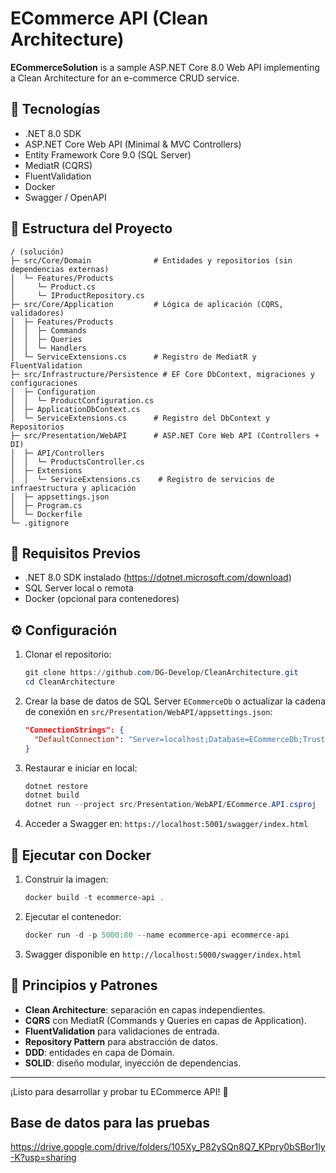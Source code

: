 # ECommerce API (Clean Architecture)

**ECommerceSolution** is a sample ASP.NET Core 8.0 Web API implementing a Clean Architecture for an e-commerce CRUD service.

## 🚀 Tecnologías
- .NET 8.0 SDK
- ASP.NET Core Web API (Minimal & MVC Controllers)
- Entity Framework Core 9.0 (SQL Server)
- MediatR (CQRS)
- FluentValidation
- Docker
- Swagger / OpenAPI

## 📂 Estructura del Proyecto
```
/ (solución)
├─ src/Core/Domain              # Entidades y repositorios (sin dependencias externas)
│  └─ Features/Products
│     └─ Product.cs
│     └─ IProductRepository.cs
├─ src/Core/Application         # Lógica de aplicación (CQRS, validadores)
│  ├─ Features/Products
│  │  ├─ Commands
│  │  ├─ Queries
│  │  └─ Handlers
│  └─ ServiceExtensions.cs      # Registro de MediatR y FluentValidation
├─ src/Infrastructure/Persistence # EF Core DbContext, migraciones y configuraciones
│  ├─ Configuration
│  │  └─ ProductConfiguration.cs
│  ├─ ApplicationDbContext.cs
│  └─ ServiceExtensions.cs      # Registro del DbContext y Repositorios
├─ src/Presentation/WebAPI      # ASP.NET Core Web API (Controllers + DI)
│  ├─ API/Controllers
│  │  └─ ProductsController.cs
│  ├─ Extensions
│  │  └─ ServiceExtensions.cs    # Registro de servicios de infraestructura y aplicación
│  ├─ appsettings.json
│  ├─ Program.cs
│  └─ Dockerfile
└─ .gitignore
```

## 🔧 Requisitos Previos
- .NET 8.0 SDK instalado (https://dotnet.microsoft.com/download)
- SQL Server local o remota
- Docker (opcional para contenedores)

## ⚙️ Configuración
1. Clonar el repositorio:
   ```powershell
   git clone https://github.com/DG-Develop/CleanArchitecture.git
   cd CleanArchitecture
   ```
2. Crear la base de datos de SQL Server `ECommerceDb` o actualizar la cadena de conexión en `src/Presentation/WebAPI/appsettings.json`:
   ```json
   "ConnectionStrings": {
     "DefaultConnection": "Server=localhost;Database=ECommerceDb;Trusted_Connection=True;"
   }
   ```
3. Restaurar e iniciar en local:
   ```powershell
   dotnet restore
   dotnet build
   dotnet run --project src/Presentation/WebAPI/ECommerce.API.csproj
   ```
4. Acceder a Swagger en: `https://localhost:5001/swagger/index.html`

## 🐳 Ejecutar con Docker
1. Construir la imagen:
   ```powershell
   docker build -t ecommerce-api .
   ```
2. Ejecutar el contenedor:
   ```powershell
   docker run -d -p 5000:80 --name ecommerce-api ecommerce-api
   ```
3. Swagger disponible en `http://localhost:5000/swagger/index.html`

## 🎯 Principios y Patrones
- **Clean Architecture**: separación en capas independientes.
- **CQRS** con MediatR (Commands y Queries en capas de Application).
- **FluentValidation** para validaciones de entrada.
- **Repository Pattern** para abstracción de datos.
- **DDD**: entidades en capa de Domain.
- **SOLID**: diseño modular, inyección de dependencias.

---

¡Listo para desarrollar y probar tu ECommerce API! 🚀

## Base de datos para las pruebas
https://drive.google.com/drive/folders/105Xy_P82ySQn8Q7_KPpry0bSBor1ly-K?usp=sharing
